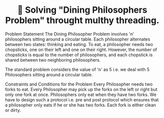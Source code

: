 <h1 align="center"> 🍴 Solving "Dining Philosophers Problem" throught multhy threading.</h1>

Problem Statement
The Dining Philosopher Problem involves 'n' philosophers sitting around a circular table. Each philosopher alternates between two states: thinking and eating. To eat, a philosopher needs two chopsticks, one on their left and one on their right. However, the number of chopsticks is equal to the number of philosophers, and each chopstick is shared between two neighboring philosophers.

The standard problem considers the value of 'n' as 5 i.e. we deal with 5 Philosophers sitting around a circular table.

Constraints and Conditions for the Problem
Every Philosopher needs two forks to eat.
Every Philosopher may pick up the forks on the left or right but only one fork at once.
Philosophers only eat when they have two forks. We have to design such a protocol i.e. pre and post protocol which ensures that a philosopher only eats if he or she has two forks.
Each fork is either clean or dirty.
